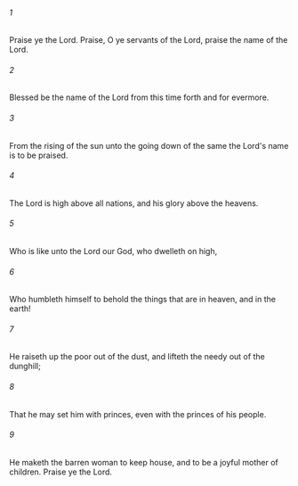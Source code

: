###### 1
Praise ye the Lord. Praise, O ye servants of the Lord, praise the name of the Lord.

###### 2
Blessed be the name of the Lord from this time forth and for evermore.

###### 3
From the rising of the sun unto the going down of the same the Lord's name is to be praised.

###### 4
The Lord is high above all nations, and his glory above the heavens.

###### 5
Who is like unto the Lord our God, who dwelleth on high,

###### 6
Who humbleth himself to behold the things that are in heaven, and in the earth!

###### 7
He raiseth up the poor out of the dust, and lifteth the needy out of the dunghill;

###### 8
That he may set him with princes, even with the princes of his people.

###### 9
He maketh the barren woman to keep house, and to be a joyful mother of children. Praise ye the Lord.

